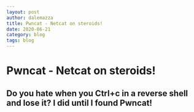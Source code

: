 ```yaml
---
layout: post
author: dalemazza
title: Pwncat - Netcat on steroids!
date: 2020-06-21
category: blog
tags: blog
---
```


# Pwncat - Netcat on steroids!

## Do you hate when you Ctrl+c in a reverse shell and lose it? I did until I found Pwncat!
